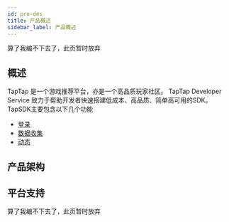 ```yaml
---
id: pro-des
title: 产品概述
sidebar_label: 产品概述
---
```

算了我编不下去了，此页暂时放弃
<!-- https://cloud.tencent.com/document/product/647/46351 -->
## 概述
TapTap 是一个游戏推荐平台，亦是一个高品质玩家社区。
TapTap Developer Service 致力于帮助开发者快速搭建低成本、高品质、简单高可用的SDK。TapSDK主要包含以下几个功能
- [登录](/pro/pro-login)
- [数据收集](/pro/pro-login)
- [动态](/pro/pro-moment)

## 产品架构

## 平台支持

算了我编不下去了，此页暂时放弃
